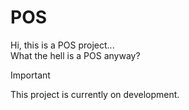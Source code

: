 # POS

Hi, this is a POS project... <br>
What the hell is a POS anyway?

> [!IMPORTANT]  
> This project is currently on development.
